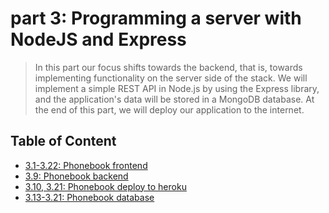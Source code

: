 # part 3: Programming a server with NodeJS and Express

> In this part our focus shifts towards the backend, that is, towards implementing functionality on the server side of the stack. We will implement a simple REST API in Node.js by using the Express library, and the application's data will be stored in a MongoDB database. At the end of this part, we will deploy our application to the internet.

## Table of Content

- [3.1-3.22: Phonebook frontend](part2/phonebook)
- [3.9: Phonebook backend](https://github.com/Zeroto521/Phonebook-backend)
- [3.10, 3.21: Phonebook deploy to heroku](https://agile-refuge-83919.herokuapp.com/)
- [3.13-3.21: Phonebook database](https://github.com/Zeroto521/Phonebook-backend/blob/main/src/model.js)
